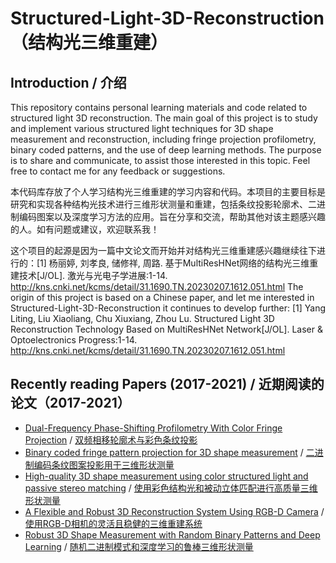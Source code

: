 # Structured-Light-3D-Reconstruction（结构光三维重建）

## Introduction / 介绍

This repository contains personal learning materials and code related to structured light 3D reconstruction. The main goal of this project is to study and implement various structured light techniques for 3D shape measurement and reconstruction, including fringe projection profilometry, binary coded patterns, and the use of deep learning methods. The purpose is to share and communicate, to assist those interested in this topic. Feel free to contact me for any feedback or suggestions.

本代码库存放了个人学习结构光三维重建的学习内容和代码。本项目的主要目标是研究和实现各种结构光技术进行三维形状测量和重建，包括条纹投影轮廓术、二进制编码图案以及深度学习方法的应用。旨在分享和交流，帮助其他对该主题感兴趣的人。如有问题或建议，欢迎联系我！

这个项目的起源是因为一篇中文论文而开始并对结构光三维重建感兴趣继续往下进行的：[1] 杨丽婷, 刘孝良, 储修祥, 周路. 基于MultiResHNet网络的结构光三维重建技术[J/OL]. 激光与光电子学进展:1-14. http://kns.cnki.net/kcms/detail/31.1690.TN.20230207.1612.051.html
The origin of this project is based on a Chinese paper, and let me interested in Structured-Light-3D-Reconstruction it continues to develop further: [1] Yang Liting, Liu Xiaoliang, Chu Xiuxiang, Zhou Lu. Structured Light 3D Reconstruction Technology Based on MultiResHNet Network[J/OL]. Laser & Optoelectronics Progress:1-14. http://kns.cnki.net/kcms/detail/31.1690.TN.20230207.1612.051.html



## Recently reading Papers (2017-2021) / 近期阅读的论文（2017-2021）

- [Dual-Frequency Phase-Shifting Profilometry With Color Fringe Projection](https://ieeexplore.ieee.org/document/7933261) / [双频相移轮廓术与彩色条纹投影](https://ieeexplore.ieee.org/document/7933261)
- [Binary coded fringe pattern projection for 3D shape measurement](https://openaccess.thecvf.com/content_ICCV_2017_workshops/w2/html/Eltner_Binary_Coded_Fringe_ICCV_2017_paper.html) / [二进制编码条纹图案投影用于三维形状测量](https://openaccess.thecvf.com/content_ICCV_2017_workshops/w2/html/Eltner_Binary_Coded_Fringe_ICCV_2017_paper.html)
- [High-quality 3D shape measurement using color structured light and passive stereo matching](https://www.osapublishing.org/oe/abstract.cfm?uri=oe-26-23-30422) / [使用彩色结构光和被动立体匹配进行高质量三维形状测量](https://www.osapublishing.org/oe/abstract.cfm?uri=oe-26-23-30422)
- [A Flexible and Robust 3D Reconstruction System Using RGB-D Camera](https://ieeexplore.ieee.org/document/9224363) / [使用RGB-D相机的灵活且稳健的三维重建系统](https://ieeexplore.ieee.org/document/9224363)
- [Robust 3D Shape Measurement with Random Binary Patterns and Deep Learning](https://ieeexplore.ieee.org/document/9140655) / [随机二进制模式和深度学习的鲁棒三维形状测量](https://ieeexplore.ieee.org/document/9140655)
